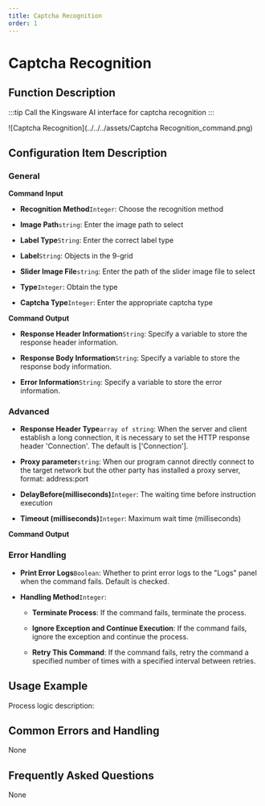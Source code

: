 ```yaml
---
title: Captcha Recognition
order: 1
---
```


# Captcha Recognition

## Function Description

:::tip 
Call the Kingsware AI interface for captcha recognition
:::

![Captcha Recognition](../../../assets/Captcha Recognition_command.png)

## Configuration Item Description

### General

**Command Input**

- **Recognition Method**`Integer`: Choose the recognition method

- **Image Path**`string`: Enter the image path to select

- **Label Type**`String`: Enter the correct label type

- **Label**`String`: Objects in the 9-grid

- **Slider Image File**`string`: Enter the path of the slider image file to select

- **Type**`Integer`: Obtain the type

- **Captcha Type**`Integer`: Enter the appropriate captcha type


**Command Output**

- **Response Header Information**`String`: Specify a variable to store the response header information.

- **Response Body Information**`String`: Specify a variable to store the response body information.

- **Error Information**`String`: Specify a variable to store the error information.

### Advanced

- **Response Header Type**`array of string`: When the server and client establish a long connection, it is necessary to set the HTTP response header 'Connection'. The default is ['Connection'].

- **Proxy parameter**`string`: When our program cannot directly connect to the target network but the other party has installed a proxy server, format: address:port

- **DelayBefore(milliseconds)**`Integer`: The waiting time before instruction execution

- **Timeout (milliseconds)**`Integer`: Maximum wait time (milliseconds)


**Command Output**

### Error Handling

- **Print Error Logs**`Boolean`: Whether to print error logs to the "Logs" panel when the command fails. Default is checked. 

- **Handling Method**`Integer`:

    - **Terminate Process**: If the command fails, terminate the process.

    - **Ignore Exception and Continue Execution**: If the command fails, ignore the exception and continue the process.

    - **Retry This Command**: If the command fails, retry the command a specified number of times with a specified interval between retries.

## Usage Example

Process logic description:

## Common Errors and Handling

None

## Frequently Asked Questions

None

